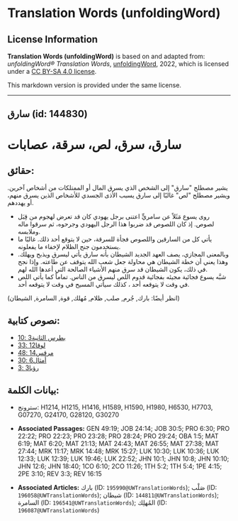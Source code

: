 # Translation Words (unfoldingWord)

## License Information

**Translation Words (unfoldingWord)** is based on and adapted from: _unfoldingWord® Translation Words_, [unfoldingWord](https://unfoldingword.org/utw), 2022, which is licensed under a [CC BY-SA 4.0 license](https://creativecommons.org/licenses/by-sa/4.0/legalcode.en).

This markdown version is provided under the same license.



--------------------------------

## سارق (id: 144830)

سارق، سرق، لص، سرقة، عصابات
===========================

حقائق:
------

يشير مصطلح "سارق" إلى الشخص الذي يسرق المال أو الممتلكات من أشخاص آخرين. ويشير مصطلح "لص" غالبًا إلى سارق يسبب الأذى الجسدي للأشخاص الذين يسرق منهم، أو يهددهم.

* روى يسوع مَثَلاً عن سامريٍّ اعتنى برجل يهودي كان قد تعرض لهجوم من قِبَل لصوص. إذ كان اللصوص قد ضربوا هذا الرجل اليهودي وجرحوه، ثم سرقوا ماله وملابسه.
* يأتي كل من السارقين واللصوص فجأة للسرقة، حين لا يتوقع أحد ذلك. غالبًا ما يستخدمون جنح الظلام لإخفاء ما يفعلونه.
* وبالمعنى المجازي، يصف العهد الجديد الشيطان بأنه سارق يأتي ليسرق ويذبح ويهلك. وهذا يعني أن خطة الشيطان هي محاولة جعل شعب الله يتوقف عن طاعته. وإذا نجح في ذلك، يكون الشيطان قد سرق منهم الأشياء الصالحة التي أعدها الله لهم.
* شبَّه يسوع فجائية مجيئه بفجائية قدوم اللص ليسرق من الناس. تماماً كما يأتي اللص في وقت لا يتوقعه أحد ، كذلك سيأتي المسيح في وقت لا يتوقعه أحد.

(انظر أيضًا: بارك, جُرم, صلب, ظلام, مُهلك, قوة, السامرة, الشيطان)

نصوص كتابية:
------------

* [بطرس الثانية3 :10](https://ref.ly/2Pet3:10)
* [لوقا12 :33](https://ref.ly/Luke12:33)
* [مرقس14 :48](https://ref.ly/Mark14:48)
* [أمثال6 :30](https://ref.ly/Prov6:30)
* [رؤيا3 :3](https://ref.ly/Rev3:3)

بيانات الكلمة:
--------------

* سترونج: H1214, H1215, H1416, H1589, H1590, H1980, H6530, H7703, G07270, G24170, G28120, G30270

* **Associated Passages:** GEN 49:19; JOB 24:14; JOB 30:5; PRO 6:30; PRO 22:22; PRO 22:23; PRO 23:28; PRO 28:24; PRO 29:24; OBA 1:5; MAT 6:19; MAT 6:20; MAT 21:13; MAT 24:43; MAT 26:55; MAT 27:38; MAT 27:44; MRK 11:17; MRK 14:48; MRK 15:27; LUK 10:30; LUK 10:36; LUK 12:33; LUK 12:39; LUK 19:46; LUK 22:52; JHN 10:1; JHN 10:8; JHN 10:10; JHN 12:6; JHN 18:40; 1CO 6:10; 2CO 11:26; 1TH 5:2; 1TH 5:4; 1PE 4:15; 2PE 3:10; REV 3:3; REV 16:15
* **Associated Articles:** بارك (ID: `195990@UWTranslationWords`); صَلْب (ID: `196058@UWTranslationWords`); شيطان (ID: `144811@UWTranslationWords`); السامرة (ID: `196541@UWTranslationWords`); المُهلِك (ID: `196087@UWTranslationWords`)

